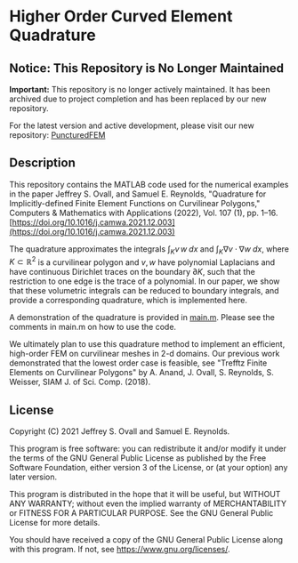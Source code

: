# Higher Order Curved Element Quadrature

## Notice: This Repository is No Longer Maintained

**Important:** This repository is no longer actively maintained. It has been archived due to project completion and has been replaced by our new repository.

For the latest version and active development, please visit our new repository: [PuncturedFEM](https://github.com/samreynoldsmath/PuncturedFEM)


## Description
This repository contains the MATLAB code used for the numerical examples in the paper
Jeffrey S. Ovall, and Samuel E. Reynolds, "Quadrature for Implicitly-defined Finite Element Functions on Curvilinear Polygons," Computers & Mathematics with Applications (2022), Vol. 107 (1), pp. 1–16.
[https://doi.org/10.1016/j.camwa.2021.12.003](https://doi.org/10.1016/j.camwa.2021.12.003)

The quadrature approximates the integrals $\int_K v\,w\;dx$ and $\int_K \nabla v\cdot\nabla w\;dx$, where $K \subset \mathbb{R}^2$ is a curvilinear polygon and $v,w$ have polynomial Laplacians and have continuous Dirichlet traces on the boundary $\partial K$, such that the restriction to one edge is the trace of a polynomial. In our paper, we show that these volumetric integrals can be reduced to boundary integrals, and provide a corresponding quadrature, which is implemented here.

A demonstration of the quadrature is provided in [main.m](main.m). Please see the comments in main.m on how to use the code.

We ultimately plan to use this quadrature method to implement an efficient, high-order FEM on curvilinear meshes in 2-d domains. Our previous work demonstrated that the lowest order case is feasible, see "Trefftz Finite Elements on Curvilinear Polygons" by A. Anand, J. Ovall, S. Reynolds, S. Weisser, SIAM J. of Sci. Comp. (2018).


## License
Copyright (C) 2021 Jeffrey S. Ovall and Samuel E. Reynolds.

This program is free software: you can redistribute it and/or modify it under the terms of the GNU General Public License as published by the Free Software Foundation, either version 3 of the License, or (at your option) any later version.

This program is distributed in the hope that it will be useful, but WITHOUT ANY WARRANTY; without even the implied warranty of MERCHANTABILITY or FITNESS FOR A PARTICULAR PURPOSE. See the GNU General Public License for more details.

You should have received a copy of the GNU General Public License along with this program. If not, see https://www.gnu.org/licenses/.

